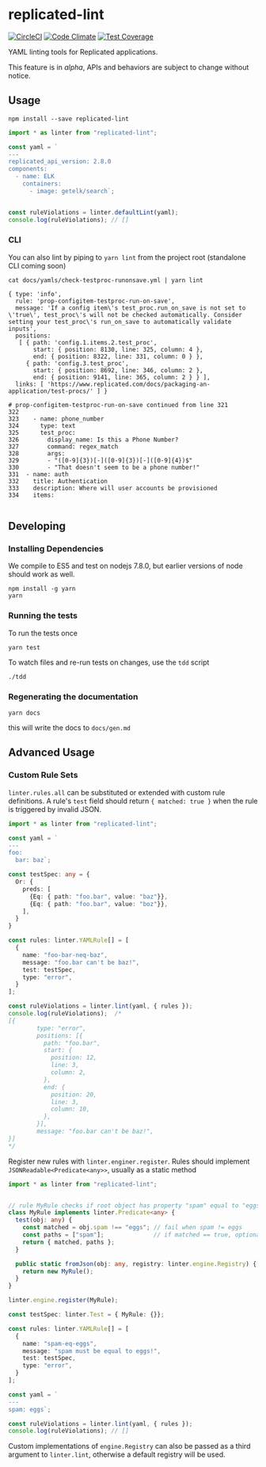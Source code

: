# replicated-lint

[![CircleCI](https://circleci.com/gh/replicatedhq/replicated-lint/tree/master.svg?style=svg&circle-token=9ae2573df7075cff352d329eb7f88d52037872b5)](https://circleci.com/gh/replicatedhq/replicated-lint/tree/master)
[![Code Climate](https://codeclimate.com/github/replicatedhq/replicated-lint/badges/gpa.svg)](https://codeclimate.com/github/replicatedhq/replicated-lint) 
[![Test Coverage](https://codeclimate.com/github/replicatedhq/replicated-lint/badges/coverage.svg)](https://codeclimate.com/github/replicatedhq/replicated-lint) 

YAML linting tools for Replicated applications.

This feature is in *alpha*, APIs and behaviors are subject to change without notice.

## Usage

```
npm install --save replicated-lint
```

```typescript
import * as linter from "replicated-lint";

const yaml = `
---
replicated_api_version: 2.8.0
components: 
  - name: ELK
    containers: 
      - image: getelk/search`;


const ruleViolations = linter.defaultLint(yaml);
console.log(ruleViolations); // []

```

### CLI

You can also lint by piping to `yarn lint` from the project root (standalone CLI coming soon)

``` 
cat docs/yamls/check-testproc-runonsave.yml | yarn lint
```

```
{ type: 'info',
  rule: 'prop-configitem-testproc-run-on-save',
  message: 'If a config item\'s test_proc.run_on_save is not set to \'true\', test_proc\'s will not be checked automatically. Consider setting your test_proc\'s run_on_save to automatically validate inputs',
  positions: 
   [ { path: 'config.1.items.2.test_proc',
       start: { position: 8130, line: 325, column: 4 },
       end: { position: 8322, line: 331, column: 0 } },
     { path: 'config.3.test_proc',
       start: { position: 8692, line: 346, column: 2 },
       end: { position: 9141, line: 365, column: 2 } } ],
  links: [ 'https://www.replicated.com/docs/packaging-an-application/test-procs/' ] }

# prop-configitem-testproc-run-on-save continued from line 321
322  
323    - name: phone_number
324      type: text
325      test_proc:
326        display_name: Is this a Phone Number?
327        command: regex_match
328        args:
329        - "([0-9]{3})[-]([0-9]{3})[-]([0-9]{4})$"
330        - "That doesn't seem to be a phone number!"
331  - name: auth
332    title: Authentication
333    description: Where will user accounts be provisioned
334    items:


```

## Developing


### Installing Dependencies

We compile to ES5 and test on nodejs 7.8.0, but earlier versions of node should work as well.

```
npm install -g yarn
yarn
```

### Running the tests

To run the tests once

```
yarn test
```

To watch files and re-run tests on changes, use the `tdd` script

```
./tdd
```

### Regenerating the documentation

```
yarn docs
```

this will write the docs to `docs/gen.md`



## Advanced Usage

### Custom Rule Sets

`linter.rules.all` can be substituted or extended with custom rule
definitions. A rule's `test` field should return `{ matched: true }` 
when the rule is triggered by invalid JSON.

```typescript
import * as linter from "replicated-lint"; 

const yaml = `
---
foo:
  bar: baz`;

const testSpec: any = {
  Or: {
    preds: [
      {Eq: { path: "foo.bar", value: "baz"}},
      {Eq: { path: "foo.bar", value: "boz"}},
    ],
  }
}

const rules: linter.YAMLRule[] = [
  {
    name: "foo-bar-neq-baz",
    message: "foo.bar can't be baz!",
    test: testSpec,
    type: "error",
  }
];

const ruleViolations = linter.lint(yaml, { rules });
console.log(ruleViolations);  /*
[{
        type: "error",
        positions: [{
          path: "foo.bar",
          start: {
            position: 12,
            line: 3,
            column: 2,
          },
          end: {
            position: 20,
            line: 3,
            column: 10,
          },
        }],
        message: "foo.bar can't be baz!",
}]
*/
```

Register new rules with `linter.enginer.register`. Rules should implement `JSONReadable<Predicate<any>>`, usually as a static method

```typescript
import * as linter from "replicated-lint"; 


// rule MyRule checks if root object has property "spam" equal to "eggs"
class MyRule implements linter.Predicate<any> {
  test(obj: any) {
    const matched = obj.spam !== "eggs"; // fail when spam != eggs
    const paths = ["spam"];              // if matched == true, optionally include a path where a rule was violated
    return { matched, paths };
  }

  public static fromJson(obj: any, registry: linter.engine.Registry) {
    return new MyRule();
  }
}

linter.engine.register(MyRule);

const testSpec: linter.Test = { MyRule: {}};

const rules: linter.YAMLRule[] = [
  {
    name: "spam-eq-eggs",
    message: "spam must be equal to eggs!",
    test: testSpec,
    type: "error",
  }
];

const yaml = `
---
spam: eggs`;

const ruleViolations = linter.lint(yaml, { rules }); 
console.log(ruleViolations); // []
```

Custom implementations of `engine.Registry` can also be passed as a third argument to `linter.lint`, otherwise a default 
registry will be used.
